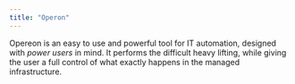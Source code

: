 ```yaml
---
title: "Operon"
---
```


Opereon is an easy to use and powerful tool for IT automation, designed with *power users* in mind. It performs the
difficult heavy lifting, while giving the user a full control of what exactly happens in the managed infrastructure.


